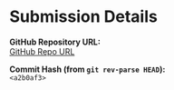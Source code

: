 # Submission Details

**GitHub Repository URL:**  
[ GitHub Repo URL](https://github.com/spandanb10745/CS322M-230102108)

**Commit Hash (from `git rev-parse HEAD`):**  
`<a2b0af3>`
